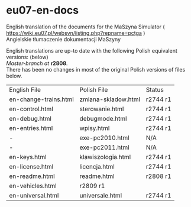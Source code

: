# eu07-en-docs
English translation of the documents for the MaSzyna Simulator ( https://wiki.eu07.pl/websvn/listing.php?repname=pctga ) 
<br>Angielskie tłumaczenie dokumentacji MaSzyny 

English translations are up-to date with the following Polish equivalent versions: (below) <br>
<i>Master-branch at </i><b>r2808</b>.<br>
There has been no changes in most of the original Polish versions of files below.
<table>
<tr><td>English File</td><td>Polish File</td><td>Status</td></tr>
<tr><td>en-change-trains.html</td><td>zmiana-skladow.html</td><td>r2744 r1</td></tr>
<tr><td>en-control.html</td><td>sterowanie.html</td><td>r2744 r1</td></tr>
<tr><td>en-debug.html</td><td>debugmode.html</td><td>r2744 r1</td></tr>
<tr><td>en-entries.html</td><td>wpisy.html</td><td>r2744 r1</td></tr>
<tr><td>-</td><td>exe-pc2010.html</td><td>N/A</td></tr>
<tr><td>-</td><td>exe-pc2011.html</td><td>N/A</td></tr>
<tr><td>en-keys.html</td><td>klawiszologia.html</td><td>r2744 r1</td></tr>
<tr><td>en-license.html</td><td>licencja.html</td><td>r2744 r1</td></tr>
<tr><td>en-readme.html</td><td>readme.html</td><td>r2808 r1</td></tr>
<tr><td>en-vehicles.html</td><tdpojazdy.html</td><td>r2809 r1</td></tr>
<tr><td>en-universal.html</td><td>universale.html</td><td>r2744 r1</td></tr>
</table>
